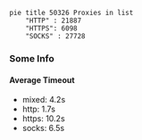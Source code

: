 
```mermaid
pie title 50326 Proxies in list
    "HTTP" : 21887
    "HTTPS": 6098
    "SOCKS" : 27728
```

### Some Info
#### Average Timeout

- mixed: 4.2s
- http: 1.7s
- https: 10.2s
- socks: 6.5s